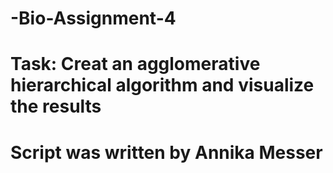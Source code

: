 # -Bio-Assignment-4
# Task: Creat an agglomerative hierarchical algorithm and visualize the results
# Script was written by Annika Messer
